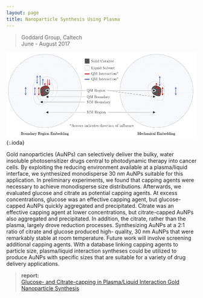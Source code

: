 ```yaml
---
layout: page
title: Nanoparticle Synthesis Using Plasma 
---
```


> Goddard Group, Caltech  
> June - August 2017

![theme logo](breqm.png){:.ioda}


Gold nanoparticles (AuNPs) can selectively deliver the bulky, water insoluble photosensitizer drugs central to photodynamic therapy into cancer cells. By exploiting the reducing environment available at a plasma/liquid interface, we synthesized monodisperse 30 nm AuNPs suitable for this application. In preliminary experiments, we found that capping agents were necessary to achieve monodisperse size distributions. Afterwards, we evaluated glucose and citrate as potential capping agents. At excess concentrations, glucose was an effective capping agent, but glucose-capped AuNPs quickly aggregated and precipitated. Citrate was an effective capping agent at lower concentrations, but citrate-capped AuNPs also aggregated and precipitated. In addition, the citrate, rather than the plasma, largely drove reduction processes. Synthesizing AuNPs at a 2:1 ratio of citrate and glucose produced high- quality, 30 nm AuNPs that were remarkably stable at room temperature. Future work will involve screening additional capping agents. With a database linking capping agents to particle size, plasma/liquid interaction syntheses could be utilized to produce AuNPs with specific sizes that are suitable for a variety of drug delivery applications.

> **report:**   
> <a href = "https://wolearyc.github.io/O'Leary_PlasmaNP_Report.pdf" target = "_blank">Glucose- and Citrate-capping in Plasma/Liquid Interaction Gold Nanoparticle Synthesis</a>   

